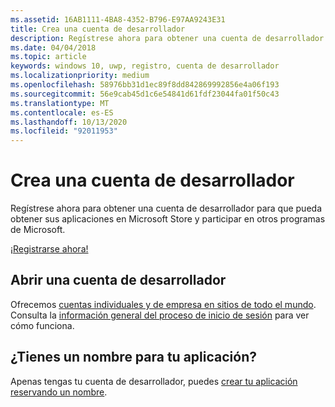 ```yaml
---
ms.assetid: 16AB1111-4BA8-4352-B796-E97AA9243E31
title: Crea una cuenta de desarrollador
description: Regístrese ahora para obtener una cuenta de desarrollador para que pueda obtener sus aplicaciones en Microsoft Store y participar en otros programas de Microsoft.
ms.date: 04/04/2018
ms.topic: article
keywords: windows 10, uwp, registro, cuenta de desarrollador
ms.localizationpriority: medium
ms.openlocfilehash: 58976bb31d1ec89f8dd842869992856e4a06f193
ms.sourcegitcommit: 56e9cab45d1c6e54841d61fdf23044fa01f50c43
ms.translationtype: MT
ms.contentlocale: es-ES
ms.lasthandoff: 10/13/2020
ms.locfileid: "92011953"
---
```

# <a name="create-a-developer-account"></a>Crea una cuenta de desarrollador

Regístrese ahora para obtener una cuenta de desarrollador para que pueda obtener sus aplicaciones en Microsoft Store y participar en otros programas de Microsoft.

[¡Registrarse ahora!](https://developer.microsoft.com/store/register)

## <a name="opening-your-developer-account"></a>Abrir una cuenta de desarrollador

Ofrecemos [cuentas individuales y de empresa en sitios de todo el mundo](/windows/uwp/publish/account-types-locations-and-fees.md). Consulta la [información general del proceso de inicio de sesión](/windows/uwp/publish/opening-a-developer-account.md) para ver cómo funciona.

## <a name="have-a-name-for-your-app"></a>¿Tienes un nombre para tu aplicación?

Apenas tengas tu cuenta de desarrollador, puedes [crear tu aplicación reservando un nombre](/windows/uwp/publish/create-your-app-by-reserving-a-name.md).